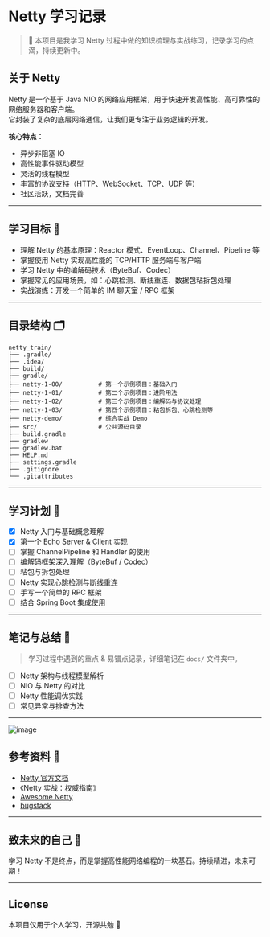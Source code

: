 # Netty 学习记录

> 📖 本项目是我学习 Netty 过程中做的知识梳理与实战练习，记录学习的点滴，持续更新中。

## 关于 Netty

Netty 是一个基于 Java NIO 的网络应用框架，用于快速开发高性能、高可靠性的网络服务器和客户端。  
它封装了复杂的底层网络通信，让我们更专注于业务逻辑的开发。

**核心特点：**
- 异步非阻塞 IO
- 高性能事件驱动模型
- 灵活的线程模型
- 丰富的协议支持（HTTP、WebSocket、TCP、UDP 等）
- 社区活跃，文档完善

---

## 学习目标 🎯

- 理解 Netty 的基本原理：Reactor 模式、EventLoop、Channel、Pipeline 等
- 掌握使用 Netty 实现高性能的 TCP/HTTP 服务端与客户端
- 学习 Netty 中的编解码技术（ByteBuf、Codec）
- 掌握常见的应用场景，如：心跳检测、断线重连、数据包粘拆包处理
- 实战演练：开发一个简单的 IM 聊天室 / RPC 框架

---

## 目录结构 🗂
```
netty_train/
├── .gradle/
├── .idea/
├── build/
├── gradle/
├── netty-1-00/          # 第一个示例项目：基础入门
├── netty-1-01/          # 第二个示例项目：进阶用法
├── netty-1-02/          # 第三个示例项目：编解码与协议处理
├── netty-1-03/          # 第四个示例项目：粘包拆包、心跳检测等
├── netty-demo/          # 综合实战 Demo
├── src/                 # 公共源码目录
├── build.gradle
├── gradlew
├── gradlew.bat
├── HELP.md
├── settings.gradle
├── .gitignore
└── .gitattributes
```

---

## 学习计划 📝

- [x] Netty 入门与基础概念理解
- [x] 第一个 Echo Server & Client 实现
- [ ] 掌握 ChannelPipeline 和 Handler 的使用
- [ ] 编解码框架深入理解（ByteBuf / Codec）
- [ ] 粘包与拆包处理
- [ ] Netty 实现心跳检测与断线重连
- [ ] 手写一个简单的 RPC 框架
- [ ] 结合 Spring Boot 集成使用

---

## 笔记与总结 📒

> 学习过程中遇到的重点 & 易错点记录，详细笔记在 `docs/` 文件夹中。

- [ ] Netty 架构与线程模型解析
- [ ] NIO 与 Netty 的对比
- [ ] Netty 性能调优实践
- [ ] 常见异常与排查方法

---

![image](https://github.com/user-attachments/assets/07ce2102-2eb3-4fe7-9f2a-b19331cfd0d3)


## 参考资料 🔗

- [Netty 官方文档](https://netty.io/wiki/)
- 《Netty 实战：权威指南》
- [Awesome Netty](https://github.com/hsll-net/awesome-netty)
- [bugstack](https://github.com/fuzhengwei/itstack-demo-netty)

---

## 致未来的自己 🧭

学习 Netty 不是终点，而是掌握高性能网络编程的一块基石。持续精进，未来可期！

---

## License

本项目仅用于个人学习，开源共勉 🌟
